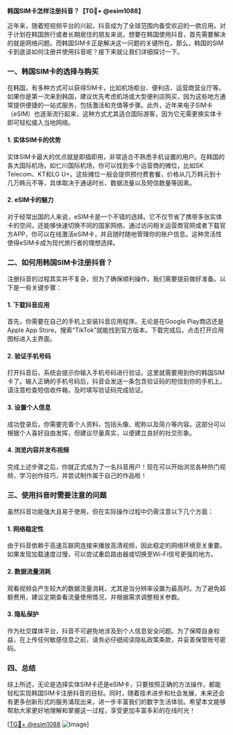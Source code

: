 **韩国SIM卡怎样注册抖音？【TG💪+ @esim1088】**

近年来，随着短视频平台的兴起，抖音成为了全球范围内备受欢迎的一款应用。对于计划在韩国旅行或者长期居住的朋友来说，想要在韩国使用抖音，首先需要解决的就是网络问题。而韩国SIM卡正是解决这一问题的关键所在。那么，韩国的SIM卡到底该如何注册并使用抖音呢？接下来就让我们详细探讨一下。

### 一、韩国SIM卡的选择与购买

在韩国，有多种方式可以获得SIM卡，比如机场柜台、便利店、运营商营业厅等。如果你是第一次来到韩国，建议优先考虑机场或大型便利店购买，因为这些地方通常提供便捷的一站式服务，包括激活和充值等步骤。此外，近年来电子SIM卡（eSIM）也逐渐流行起来，这种方式尤其适合国际游客，因为它无需更换实体卡即可轻松接入当地网络。

#### 1. 实体SIM卡的优势

实体SIM卡最大的优点就是即插即用，非常适合不熟悉手机设置的用户。在韩国的各大国际机场，如仁川国际机场，你可以找到多个运营商的摊位，比如SK Telecom、KT和LG U+。这些摊位一般会提供预付费套餐，价格从几万韩元到十几万韩元不等，具体取决于通话时长、数据流量以及短信数量等因素。

#### 2. eSIM卡的魅力

对于经常出国的人来说，eSIM卡是一个不错的选择。它不仅节省了携带多张实体卡的空间，还能够快速切换不同的国家网络。通过访问相关运营商官网或者下载官方APP，你可以在线激活eSIM卡，并且随时随地管理你的账户信息。这种灵活性使得eSIM卡成为现代旅行者的理想选择。

### 二、如何用韩国SIM卡注册抖音？

注册抖音的过程其实并不复杂，但为了确保顺利操作，我们需要提前做好准备。以下是一些关键步骤：

#### 1. 下载抖音应用

首先，你需要在自己的手机上安装抖音应用程序。无论是在Google Play商店还是Apple App Store，搜索“TikTok”就能找到官方版本。下载完成后，点击打开应用图标进入主界面。

#### 2. 验证手机号码

打开抖音后，系统会提示你输入手机号码进行验证。这里就需要用到你的韩国SIM卡了。输入正确的手机号码后，抖音会发送一条包含验证码的短信到你的手机上。请注意检查短信收件箱，及时填写验证码完成验证。

#### 3. 设置个人信息

成功登录后，你需要完善个人资料，包括头像、昵称以及简介等内容。这部分可以根据个人喜好自由发挥，但建议尽量真实，以便建立良好的社交形象。

#### 4. 浏览内容并发布视频

完成上述步骤之后，你就正式成为了一名抖音用户！现在可以开始浏览各种热门视频，学习创作技巧，并尝试制作属于自己的作品啦！

### 三、使用抖音时需要注意的问题

虽然抖音功能强大且易于使用，但在实际操作过程中仍需注意以下几个方面：

#### 1. 网络稳定性

由于抖音依赖于高速互联网连接来播放高清视频，因此稳定的网络环境至关重要。如果发现加载速度过慢，可以尝试重启路由器或切换至Wi-Fi信号更强的地方。

#### 2. 数据流量消耗

观看视频会产生较大的数据流量消耗，尤其是当分辨率设置为最高时。为了避免超额费用，建议定期查看流量使用情况，并根据需求调整相关参数。

#### 3. 隐私保护

作为社交媒体平台，抖音不可避免地涉及到个人信息安全问题。为了保障自身权益，在上传任何敏感信息之前，请务必仔细阅读隐私政策条款，并妥善保管账号密码。

### 四、总结

综上所述，无论是选择实体SIM卡还是eSIM卡，只要按照正确的方法操作，都能轻松实现韩国SIM卡注册抖音的目标。同时，随着技术进步和社会发展，未来还会有更多创新形式的服务涌现出来，进一步丰富我们的数字生活体验。希望本文能够帮助大家更好地理解和掌握这一过程，享受更加丰富多彩的在线时光！

[[TG💪+ @esim1088](https://t.me/s/esim1088) ![Image](https://i.postimg.cc/4NQfJmqS/Snipaste-2025-05-13-00-14-12.png)]